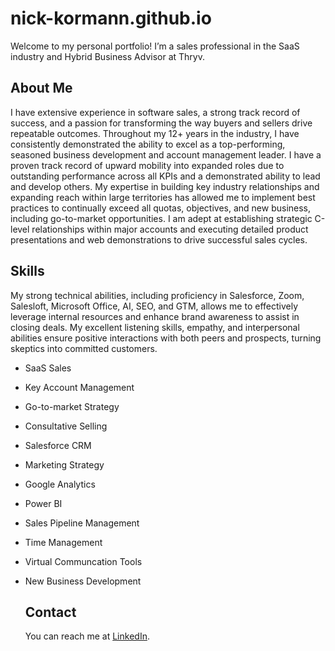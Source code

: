 # nick-kormann.github.io
Welcome to my personal portfolio! I’m a sales professional in the SaaS industry and Hybrid Business Advisor at Thryv.

## About Me
I have extensive experience in software sales, a strong track record of success, and a passion for transforming the way buyers and sellers drive repeatable outcomes. Throughout my 12+ years in the industry, I have consistently demonstrated the ability to excel as a top-performing, seasoned business development and account management leader. I have a proven track record of upward mobility into expanded roles due to outstanding performance across all KPIs and a demonstrated ability to lead and develop others. My expertise in building key industry relationships and expanding reach within large territories has allowed me to implement best practices to continually exceed all quotas, objectives, and new business, including go-to-market opportunities. I am adept at establishing strategic C-level relationships within major accounts and executing detailed product presentations and web demonstrations to drive successful sales cycles.

## Skills
My strong technical abilities, including proficiency in Salesforce, Zoom, Salesloft, Microsoft Office, AI, SEO, and GTM, allows me to effectively leverage internal resources and enhance brand awareness to assist in closing deals. My excellent listening skills, empathy, and interpersonal abilities ensure positive interactions with both peers and prospects, turning skeptics into committed customers.
- SaaS Sales
- Key Account Management
- Go-to-market Strategy
- Consultative Selling
- Salesforce CRM
- Marketing Strategy
- Google Analytics
- Power BI
- Sales Pipeline Management
- Time Management
- Virtual Communcation Tools
- New Business Development

  ## Contact
  You can reach me at [LinkedIn](https://www.linkedin.com/in/nick-kormann-541baa7).
